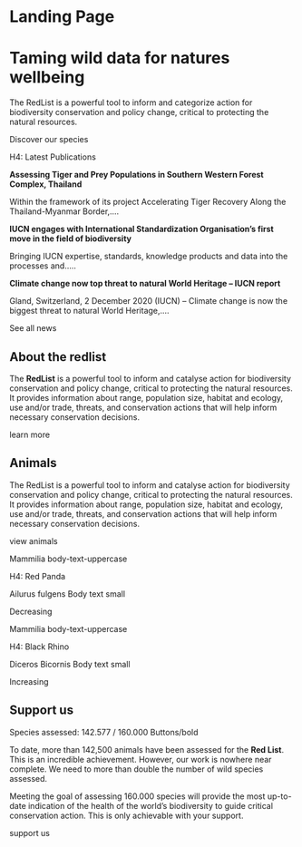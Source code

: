 # Landing Page

# Taming wild data for natures wellbeing

The RedList is a powerful tool to inform and categorize action for biodiversity conservation and policy change, critical to protecting the natural resources.

Discover our species

H4: Latest Publications

<strong>Assessing Tiger and Prey Populations in Southern Western Forest Complex, Thailand</strong>

Within the framework of its project Accelerating Tiger Recovery Along the Thailand-Myanmar Border,.…

<strong>IUCN engages with International Standardization Organisation’s first move in the field of biodiversity</strong>

Bringing IUCN expertise, standards, knowledge products and data into the processes and..…

<strong>Climate change now top threat to natural World Heritage – IUCN report</strong>

Gland, Switzerland, 2 December 2020 (IUCN) – Climate change is now the biggest threat to natural World Heritage,.…

See all news

## About the redlist

The <strong>RedList</strong> is a powerful tool to inform and catalyse action for biodiversity conservation and policy change, critical to protecting the natural resources. It provides information about range, population size, habitat and ecology, use and/or trade, threats, and conservation actions that will help inform necessary conservation decisions.

learn more

## Animals

The RedList is a powerful tool to inform and catalyse action for biodiversity conservation and policy change, critical to protecting the natural resources. It provides information about range, population size, habitat and ecology, use and/or trade, threats, and conservation actions that will help inform necessary conservation decisions.

view animals

Mammilia                                                     body-text-uppercase

H4: Red Panda

Ailurus fulgens                                                     Body text small

Decreasing

Mammilia                                                     body-text-uppercase

H4: Black Rhino

Diceros Bicornis                                  Body text small

Increasing

## Support us

Species assessed: 142.577 / 160.000                       Buttons/bold

To date, more than 142,500 animals have been assessed for the <strong>Red List</strong>. This is an incredible achievement. However, our work is nowhere near complete. We need to more than double the number of wild species assessed.

Meeting the goal of assessing 160.000 species will provide the most up-to-date indication of the health of the world’s biodiversity to guide critical conservation action. This is only achievable with your support.

support us

###